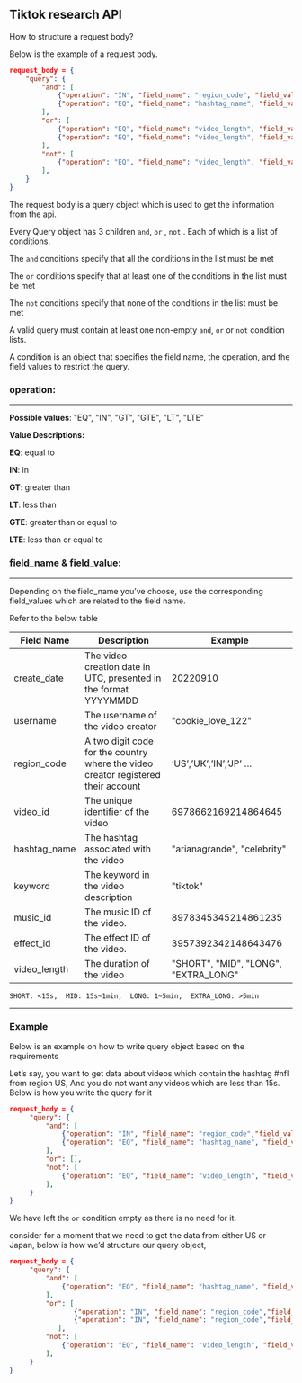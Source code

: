 ## Tiktok research API

How to structure a request body?

Below is the example of a request body.

```json
request_body = {
    "query": {
        "and": [
            {"operation": "IN", "field_name": "region_code", "field_values": ["JP", "US"]},
            {"operation": "EQ", "field_name": "hashtag_name", "field_values": ["Valorant"]},
        ],
        "or": [
            {"operation": "EQ", "field_name": "video_length", "field_values": ["MID"]},
            {"operation": "EQ", "field_name": "video_length", "field_values": ["LONG"]},
        ],
        "not": [
            {"operation": "EQ", "field_name": "video_length", "field_values": ["SHORT"]}
        ],
    }
}
```

The request body is a query object which is used to get the information from the api.

Every Query object has 3 children `and`, `or` , `not` . Each of which is a list of conditions.

The `and` conditions specify that all the conditions in the list must be met

The `or` conditions specify that at least one of the conditions in the list must be met

The `not` conditions specify that none of the conditions in the list must be met

A valid query must contain at least one non-empty `and`, `or` or `not` condition lists.

A condition is an object that specifies the field name, the operation, and the field values to restrict the query.

### operation:

---

**Possible values**: "EQ", "IN", "GT", "GTE", "LT", "LTE”

**Value Descriptions:**

**EQ**: equal to

**IN**: in

**GT**: greater than

**LT**: less than

**GTE**: greater than or equal to

**LTE**: less than or equal to

### field_name & field_value:

---

Depending on the field_name you’ve choose, use the corresponding field_values which are related to the field name.

Refer to the below table

| Field Name   | Description                                                                       | Example                              |
| ------------ | --------------------------------------------------------------------------------- | ------------------------------------ |
| create_date  | The video creation date in UTC, presented in the format YYYYMMDD                  | 20220910                             |
| username     | The username of the video creator                                                 | "cookie_love_122"                    |
| region_code  | A two digit code for the country where the video creator registered their account | ‘US’,’UK’,’IN’,’JP’ …                |
| video_id     | The unique identifier of the video                                                | 6978662169214864645                  |
| hashtag_name | The hashtag associated with the video                                             | "arianagrande", "celebrity"          |
| keyword      | The keyword in the video description                                              | "tiktok"                             |
| music_id     | The music ID of the video.                                                        | 8978345345214861235                  |
| effect_id    | The effect ID of the video.                                                       | 3957392342148643476                  |
| video_length | The duration of the video                                                         | "SHORT", "MID", "LONG", "EXTRA_LONG" |

`SHORT: <15s, 
MID: 15s~1min, 
LONG: 1~5min, 
EXTRA_LONG: >5min`

---

### Example

Below is an example on how to write query object based on the requirements

Let’s say, you want to get data about videos which contain the hashtag #nfl from region US, And you do not want any videos which are less than 15s. Below is how you write the query for it

```json
request_body = {
     "query": {
         "and": [
             {"operation": "IN", "field_name": "region_code","field_values": ["US"]},
             {"operation": "EQ", "field_name": "hashtag_name", "field_values": ["nfl"]},
         ],
         "or": [],
         "not": [
             {"operation": "EQ", "field_name": "video_length", "field_values": ["SHORT"]}
         ],
     }
}
```

We have left the `or` condition empty as there is no need for it.

consider for a moment that we need to get the data from either US or Japan, below is how we’d structure our query object,

```json
request_body = {
     "query": {
         "and": [
             {"operation": "EQ", "field_name": "hashtag_name", "field_values": ["nfl"]},
         ],
         "or": [
				{"operation": "IN", "field_name": "region_code","field_values": ["US"]},
				{"operation": "IN", "field_name": "region_code","field_values": ["JP"]}
			],
         "not": [
             {"operation": "EQ", "field_name": "video_length", "field_values": ["SHORT"]}
         ],
     }
}
```